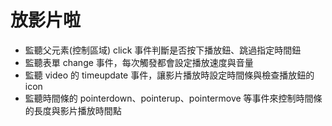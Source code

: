 # 放影片啦

- 監聽父元素(控制區域) click 事件判斷是否按下播放鈕、跳過指定時間鈕
- 監聽表單 change 事件，每次觸發都會設定播放速度與音量
- 監聽 video 的 timeupdate 事件，讓影片播放時設定時間條與檢查播放鈕的 icon
- 監聽時間條的 pointerdown、pointerup、pointermove 等事件來控制時間條的長度與影片播放時間點